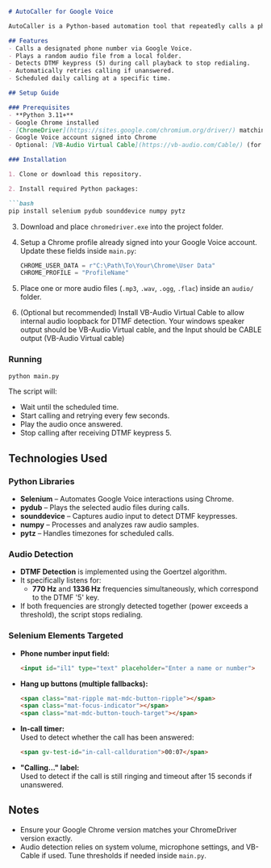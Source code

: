 ```markdown
# AutoCaller for Google Voice

AutoCaller is a Python-based automation tool that repeatedly calls a phone number via Google Voice, plays an audio file once the call is answered, and redials until a specific DTMF keypress (5) is detected.

## Features
- Calls a designated phone number via Google Voice.
- Plays a random audio file from a local folder.
- Detects DTMF keypress (5) during call playback to stop redialing.
- Automatically retries calling if unanswered.
- Scheduled daily calling at a specific time.

## Setup Guide

### Prerequisites
- **Python 3.11+**
- Google Chrome installed
- [ChromeDriver](https://sites.google.com/chromium.org/driver/) matching your Chrome version
- Google Voice account signed into Chrome
- Optional: [VB-Audio Virtual Cable](https://vb-audio.com/Cable/) (for DTMF detection)

### Installation

1. Clone or download this repository.

2. Install required Python packages:

```bash
pip install selenium pydub sounddevice numpy pytz
```

3. Download and place `chromedriver.exe` into the project folder.

4. Setup a Chrome profile already signed into your Google Voice account. Update these fields inside `main.py`:
   ```python
   CHROME_USER_DATA = r"C:\Path\To\Your\Chrome\User Data"
   CHROME_PROFILE = "ProfileName"
   ```

5. Place one or more audio files (`.mp3`, `.wav`, `.ogg`, `.flac`) inside an `audio/` folder.

6. (Optional but recommended) Install VB-Audio Virtual Cable to allow internal audio loopback for DTMF detection. Your windows speaker output should be VB-Audio Virtual cable, and the Input should be CABLE output (VB-Audio Virtual cable) 

### Running

```bash
python main.py
```

The script will:
- Wait until the scheduled time.
- Start calling and retrying every few seconds.
- Play the audio once answered.
- Stop calling after receiving DTMF keypress 5.

## Technologies Used

### Python Libraries
- **Selenium** – Automates Google Voice interactions using Chrome.
- **pydub** – Plays the selected audio files during calls.
- **sounddevice** – Captures audio input to detect DTMF keypresses.
- **numpy** – Processes and analyzes raw audio samples.
- **pytz** – Handles timezones for scheduled calls.

### Audio Detection
- **DTMF Detection** is implemented using the Goertzel algorithm.
- It specifically listens for:
  - **770 Hz** and **1336 Hz** frequencies simultaneously, which correspond to the DTMF '5' key.
- If both frequencies are strongly detected together (power exceeds a threshold), the script stops redialing.

### Selenium Elements Targeted
- **Phone number input field:**  
  ```html
  <input id="il1" type="text" placeholder="Enter a name or number">
  ```
- **Hang up buttons (multiple fallbacks):**  
  ```html
  <span class="mat-ripple mat-mdc-button-ripple"></span>
  <span class="mat-focus-indicator"></span>
  <span class="mat-mdc-button-touch-target"></span>
  ```
- **In-call timer:**  
  Used to detect whether the call has been answered:
  ```html
  <span gv-test-id="in-call-callduration">00:07</span>
  ```
- **"Calling..." label:**  
  Used to detect if the call is still ringing and timeout after 15 seconds if unanswered.

## Notes
- Ensure your Google Chrome version matches your ChromeDriver version exactly.
- Audio detection relies on system volume, microphone settings, and VB-Cable if used. Tune thresholds if needed inside `main.py`.
